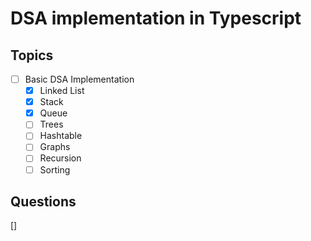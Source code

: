 # DSA implementation in Typescript

## Topics

- [ ] Basic DSA Implementation
  - [x] Linked List
  - [x] Stack
  - [x] Queue
  - [ ] Trees
  - [ ] Hashtable
  - [ ] Graphs
  - [ ] Recursion
  - [ ] Sorting

## Questions

[] 
